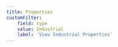 ```yaml
---
title: Properties
customFilter:
    field: type
    value: Industrial
    label: 'View Industrial Properties'
---
```


